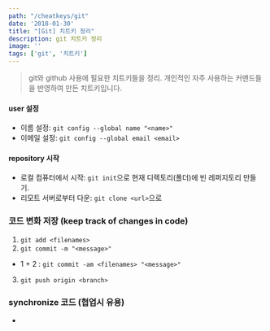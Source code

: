 ```yaml
---
path: "/cheatkeys/git"
date: '2018-01-30'
title: "[Git] 치트키 정리"
description: git 치트키 정리
image: ''
tags: ['git', '치트키']
---
```

> git와 github 사용에 필요한 치트키들을 정리.
> 개인적인 자주 사용하는 커맨드들을 반영하여 만든 치트키입니다.

#### user 설정
- 이름 설정: `git config --global name "<name>"`
- 이메일 설정: `git config --global email <email>`

#### repository 시작
- 로컬 컴퓨터에서 시작: `git init`으로 현재 디렉토리(폴더)에 빈 레퍼지토리 만들기.
- 리모트 서버로부터 다운: `git clone <url>`으로 

### 코드 변화 저장 (keep track of changes in code)
1. `git add <filenames>`
2. `git commit -m "<message>"`
- 1 + 2 : `git commit -am <filenames> "<message>"`
3. `git push origin <branch>`

### synchronize 코드 (협업시 유용)
- 